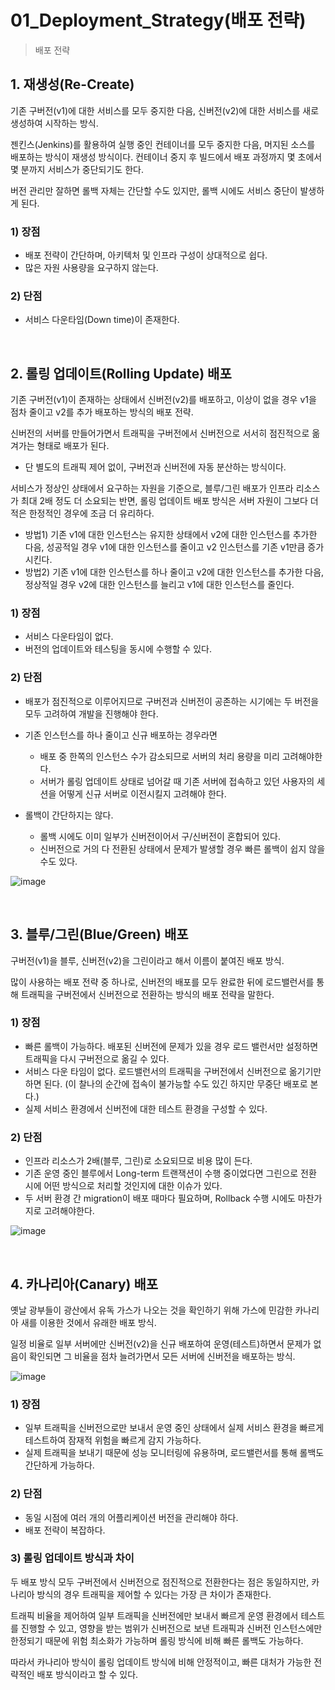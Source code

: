 # 01_Deployment_Strategy(배포 전략)

> 배포 전략

## 1. 재생성(Re-Create)

기존 구버전(v1)에 대한 서비스를 모두 중지한 다음, 신버전(v2)에 대한 서비스를 새로 생성하여 시작하는 방식.

젠킨스(Jenkins)를 활용하여 실행 중인 컨테이너를 모두 중지한 다음, 머지된 소스를 배포하는 방식이 재생성 방식이다. 컨테이너 중지 후 빌드에서 배포 과정까지 몇 초에서 몇 분까지 서비스가 중단되기도 한다.

버전 관리만 잘하면 롤백 자체는 간단할 수도 있지만, 롤백 시에도 서비스 중단이 발생하게 된다.

### 1) 장점

- 배포 전략이 간단하며, 아키텍처 및 인프라 구성이 상대적으로 쉽다.
- 많은 자원 사용량을 요구하지 않는다.

### 2) 단점

- 서비스 다운타임(Down time)이 존재한다.

<br>

## 2. 롤링 업데이트(Rolling Update) 배포

기존 구버전(v1)이 존재하는 상태에서 신버전(v2)를 배포하고, 이상이 없을 경우 v1을 점차 줄이고 v2를 추가 배포하는 방식의 배포 전략. 

신버전의 서버를 만들어가면서 트래픽을 구버전에서 신버전으로 서서히 점진적으로 옮겨가는 형태로 배포가 된다.

- 단 별도의 트래픽 제어 없이, 구버전과 신버전에 자동 분산하는 방식이다.

서비스가 정상인 상태에서 요구하는 자원을 기준으로, 블루/그린 배포가 인프라 리소스가 최대 2배 정도 더 소요되는 반면, 롤링 업데이트 배포 방식은 서버 자원이 그보다 더 적은 한정적인 경우에 조금 더 유리하다.

- 방법1) 기존 v1에 대한 인스턴스는 유지한 상태에서 v2에 대한 인스턴스를 추가한 다음, 성공적일 경우 v1에 대한 인스턴스를 줄이고 v2 인스턴스를 기존 v1만큼 증가시킨다.
- 방법2) 기존 v1에 대한 인스턴스를 하나 줄이고 v2에 대한 인스턴스를 추가한 다음, 정상적일 경우 v2에 대한 인스턴스를 늘리고 v1에 대한 인스턴스를 줄인다.

### 1) 장점

- 서비스 다운타임이 없다.
- 버전의 업데이트와 테스팅을 동시에 수행할 수 있다.

### 2) 단점

- 배포가 점진적으로 이루어지므로 구버전과 신버전이 공존하는 시기에는 두 버전을 모두 고려하여 개발을 진행해야 한다.
- 기존 인스턴스를 하나 줄이고 신규 배포하는 경우라면
  - 배포 중 한쪽의 인스턴스 수가 감소되므로 서버의 처리 용량을 미리 고려해야한다.
  - 서버가 롤링 업데이트 상태로 넘어갈 때 기존 서버에 접속하고 있던 사용자의 세션을 어떻게 신규 서버로 이전시킬지 고려해야 한다.

- 롤백이 간단하지는 않다.
  - 롤백 시에도 이미 일부가 신버전이어서 구/신버전이 혼합되어 있다.
  - 신버전으로 거의 다 전환된 상태에서 문제가 발생할 경우 빠른 롤백이 쉽지 않을 수도 있다.


![image](https://user-images.githubusercontent.com/93081720/196716473-3b2102ae-86d8-49d1-b8b6-dc8e5f742db1.png)

<br>

## 3. 블루/그린(Blue/Green) 배포

구버전(v1)을 블루, 신버전(v2)을 그린이라고 해서 이름이 붙여진 배포 방식.

많이 사용하는 배포 전략 중 하나로, 신버전의 배포를 모두 완료한 뒤에 로드밸런서를 통해 트래픽을 구버전에서 신버전으로 전환하는 방식의 배포 전략을 말한다.

### 1) 장점

- 빠른 롤백이 가능하다. 배포된 신버전에 문제가 있을 경우 로드 밸런서만 설정하면 트래픽을 다시 구버전으로 옮길 수 있다.
- 서비스 다운 타임이 없다. 로드밸런서의 트래픽을 구버전에서 신버전으로 옮기기만 하면 된다. (이 찰나의 순간에 접속이 불가능할 수도 있긴 하지만 무중단 배포로 본다.)
- 실제 서비스 환경에서 신버전에 대한 테스트 환경을 구성할 수 있다.

### 2) 단점

- 인프라 리소스가 2배(블루, 그린)로 소요되므로 비용 많이 든다.
- 기존 운영 중인 블루에서 Long-term 트랜잭션이 수행 중이었다면 그린으로 전환 시에 어떤 방식으로 처리할 것인지에 대한 이슈가 있다.
- 두 서버 환경 간 migration이 배포 때마다 필요하며, Rollback 수행 시에도 마찬가지로 고려해야한다.

![image](https://user-images.githubusercontent.com/93081720/196718080-0f23ed23-fcea-46bd-8c20-11db2c0ec65a.png)

<br>

## 4. 카나리아(Canary) 배포

옛날 광부들이 광산에서 유독 가스가 나오는 것을 확인하기 위해 가스에 민감한 카나리아 새를 이용한 것에서 유래한 배포 방식.

일정 비율로 일부 서버에만 신버전(v2)을 신규 배포하여 운영(테스트)하면서 문제가 없음이 확인되면 그 비율을 점차 늘려가면서 모든 서버에 신버전을 배포하는 방식.

![image](https://user-images.githubusercontent.com/93081720/196717421-038b6e99-c823-4739-b991-2539ce490ccf.png)

### 1) 장점

- 일부 트래픽을 신버전으로만 보내서 운영 중인 상태에서 실제 서비스 환경을 빠르게 테스트하여 잠재적 위험을 빠르게 감지 가능하다.
- 실제 트래픽을 보내기 때문에 성능 모니터링에 유용하며, 로드밸런서를 통해 롤백도 간단하게 가능하다.

### 2) 단점

- 동일 시점에 여러 개의 어플리케이션 버전을 관리해야 하다.
- 배포 전략이 복잡하다.

### 3) 롤링 업데이트 방식과 차이

두 배포 방식 모두 구버전에서 신버전으로 점진적으로 전환한다는 점은 동일하지만, 카나리아 방식의 경우 트래픽을 제어할 수 있다는 가장 큰 차이가 존재한다.

트래픽 비율을 제어하여 일부 트래픽을 신버전에만 보내서 빠르게 운영 환경에서 테스트를 진행할 수 있고, 영향을 받는 범위가 신버전으로 보낸 트래픽과 신버전 인스턴스에만 한정되기 때문에 위험 최소화가 가능하며 롤링 방식에 비해 빠른 롤백도 가능하다.

따라서 카나리아 방식이 롤링 업데이트 방식에 비해 안정적이고, 빠른 대처가 가능한 전략적인 배포 방식이라고 할 수 있다.





